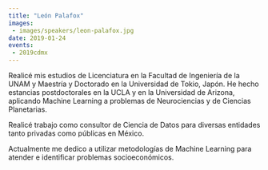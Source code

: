 ```yaml
---
title: "León Palafox"
images:
 - images/speakers/leon-palafox.jpg
date: 2019-01-24
events: 
 - 2019cdmx
---
```


Realicé mis estudios de Licenciatura en la Facultad de Ingeniería de la UNAM y Maestría y Doctorado en la Universidad de Tokio, Japón. He hecho estancias postdoctorales en la UCLA y en la Universidad de Arizona, aplicando Machine Learning a problemas de Neurociencias y de Ciencias Planetarias.

Realicé trabajo como consultor de Ciencia de Datos para diversas entidades tanto privadas como públicas en México.

Actualmente me dedico a utilizar metodologías de Machine Learning para atender e identificar problemas socioeconómicos.